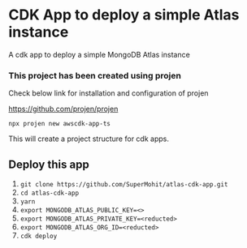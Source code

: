 # CDK App to deploy a simple Atlas instance
A cdk app to deploy a simple MongoDB Atlas instance

### This project has been created using projen
Check below link for installation and configuration of projen

https://github.com/projen/projen

`npx projen new awscdk-app-ts`

This will create a project structure for cdk apps. 

## Deploy this app

1. `git clone https://github.com/SuperMohit/atlas-cdk-app.git`
2. `cd atlas-cdk-app`
3. `yarn`
4. `export MONGODB_ATLAS_PUBLIC_KEY=<>`
5. `export MONGODB_ATLAS_PRIVATE_KEY=<reducted>`
6. `export MONGODB_ATLAS_ORG_ID=<reducted>`
7. `cdk deploy`
